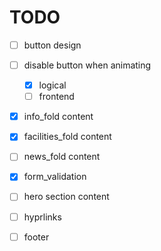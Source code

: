 # TODO

- [ ] button design
- [ ] disable button when animating
    - [x] logical
    - [ ] frontend
- [x] info_fold content
- [x] facilities_fold content
- [ ] news_fold content
- [x] form_validation

- [ ] hero section content
- [ ] hyprlinks

- [ ] footer
